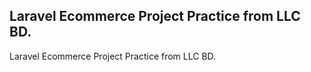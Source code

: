 ## Laravel Ecommerce Project Practice from LLC BD.


Laravel Ecommerce Project Practice from LLC BD.
